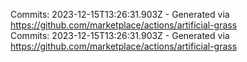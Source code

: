 Commits: 2023-12-15T13:26:31.903Z - Generated via https://github.com/marketplace/actions/artificial-grass
<br>
Commits: 2023-12-15T13:26:31.903Z - Generated via https://github.com/marketplace/actions/artificial-grass
<br>
